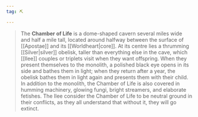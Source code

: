 ```yaml
---
tag: ⛏️

---
```

> The **Chamber of Life** is a dome-shaped cavern several miles wide and half a mile tall, located around halfway between the surface of [[Apostae]] and its [[Worldheart|core]]. At its centre lies a thrumming [[Silver|silver]] obelisk, taller than everything else in the cave, which [[Ilee]] couples or triplets visit when they want offspring. When they present themselves to the monolith, a polished black eye opens in its side and bathes them in light; when they return after a year, the obelisk bathes them in light again and presents them with their child. In addition to the monolith, the Chamber of Life is also covered in humming machinery, glowing fungi, bright streamers, and elaborate fetishes. The Ilee consider the Chamber of Life to be neutral ground in their conflicts, as they all understand that without it, they will go extinct.







